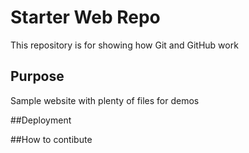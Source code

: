 # Starter Web Repo

This repository is for showing how Git and GitHub work

## Purpose

Sample website with plenty of files for demos

##Deployment

##How to contibute
